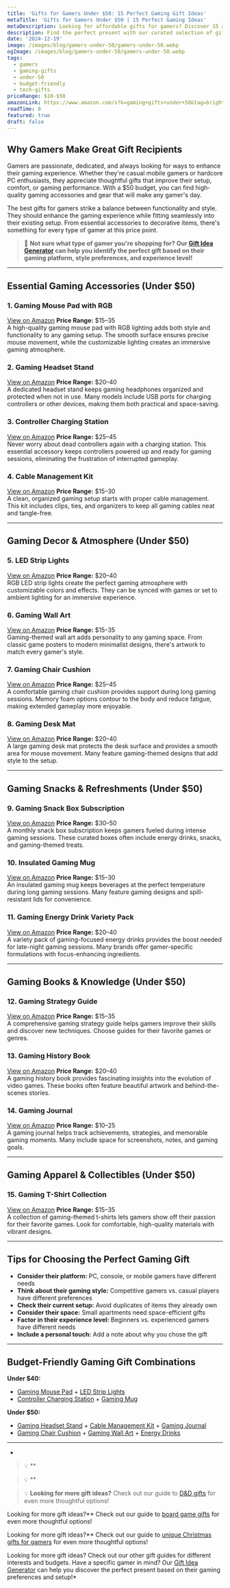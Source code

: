 ```yaml
---
title: 'Gifts for Gamers Under $50: 15 Perfect Gaming Gift Ideas'
metaTitle: 'Gifts for Gamers Under $50 | 15 Perfect Gaming Ideas'
metaDescription: Looking for affordable gifts for gamers? Discover 15 amazing gaming gifts under $50 that will delight any gamer. From accessories to decor.
description: Find the perfect present with our curated selection of gifts for gamers under $50, from essential gaming accessories to stylish decor that will level up any...
date: '2024-12-19'
image: /images/blog/gamers-under-50/gamers-under-50.webp
ogImage: /images/blog/gamers-under-50/gamers-under-50.webp
tags:
  - gamers
  - gaming-gifts
  - under-50
  - budget-friendly
  - tech-gifts
priceRange: $10-$50
amazonLink: https://www.amazon.com/s?k=gaming+gifts+under+50&tag=brightgift-20
readTime: 8
featured: true
draft: false
---
```



## Why Gamers Make Great Gift Recipients

Gamers are passionate, dedicated, and always looking for ways to enhance their gaming experience. Whether they're casual mobile gamers or hardcore PC enthusiasts, they appreciate thoughtful gifts that improve their setup, comfort, or gaming performance. With a $50 budget, you can find high-quality gaming accessories and gear that will make any gamer's day.

The best gifts for gamers strike a balance between functionality and style. They should enhance the gaming experience while fitting seamlessly into their existing setup. From essential accessories to decorative items, there's something for every type of gamer at this price point.

> 🎯 **Not sure what type of gamer you're shopping for? Our [Gift Idea Generator](https://bright-gift.com) can help you identify the perfect gift based on their gaming platform, style preferences, and experience level!**

---

## Essential Gaming Accessories (Under $50)

### 1. Gaming Mouse Pad with RGB
<a href="https://www.amazon.com/s?k=gaming+mouse+pad+rgb+led&tag=bright-gift-20" class="amazon-link" target="_blank" rel="noopener">View on Amazon</a>
**Price Range:** $15–35  
A high-quality gaming mouse pad with RGB lighting adds both style and functionality to any gaming setup. The smooth surface ensures precise mouse movement, while the customizable lighting creates an immersive gaming atmosphere.

### 2. Gaming Headset Stand
<a href="https://www.amazon.com/s?k=gaming+headset+stand+with+usb&tag=bright-gift-20" class="amazon-link" target="_blank" rel="noopener">View on Amazon</a>
**Price Range:** $20–40  
A dedicated headset stand keeps gaming headphones organized and protected when not in use. Many models include USB ports for charging controllers or other devices, making them both practical and space-saving.

### 3. Controller Charging Station
<a href="https://www.amazon.com/s?k=controller+charging+station+ps5+xbox&tag=bright-gift-20" class="amazon-link" target="_blank" rel="noopener">View on Amazon</a>
**Price Range:** $25–45  
Never worry about dead controllers again with a charging station. This essential accessory keeps controllers powered up and ready for gaming sessions, eliminating the frustration of interrupted gameplay.

### 4. Cable Management Kit
<a href="https://www.amazon.com/s?k=cable+management+kit+gaming+desk&tag=bright-gift-20" class="amazon-link" target="_blank" rel="noopener">View on Amazon</a>
**Price Range:** $15–30  
A clean, organized gaming setup starts with proper cable management. This kit includes clips, ties, and organizers to keep all gaming cables neat and tangle-free.

---

## Gaming Decor & Atmosphere (Under $50)

### 5. LED Strip Lights
<a href="https://www.amazon.com/s?k=led+strip+lights+gaming+room&tag=bright-gift-20" class="amazon-link" target="_blank" rel="noopener">View on Amazon</a>
**Price Range:** $20–40  
RGB LED strip lights create the perfect gaming atmosphere with customizable colors and effects. They can be synced with games or set to ambient lighting for an immersive experience.

### 6. Gaming Wall Art
<a href="https://www.amazon.com/s?k=gaming+wall+art+posters&tag=bright-gift-20" class="amazon-link" target="_blank" rel="noopener">View on Amazon</a>
**Price Range:** $15–35  
Gaming-themed wall art adds personality to any gaming space. From classic game posters to modern minimalist designs, there's artwork to match every gamer's style.

### 7. Gaming Chair Cushion
<a href="https://www.amazon.com/s?k=gaming+chair+cushion+memory+foam&tag=bright-gift-20" class="amazon-link" target="_blank" rel="noopener">View on Amazon</a>
**Price Range:** $25–45  
A comfortable gaming chair cushion provides support during long gaming sessions. Memory foam options contour to the body and reduce fatigue, making extended gameplay more enjoyable.

### 8. Gaming Desk Mat
<a href="https://www.amazon.com/s?k=gaming+desk+mat+large&tag=bright-gift-20" class="amazon-link" target="_blank" rel="noopener">View on Amazon</a>
**Price Range:** $20–40  
A large gaming desk mat protects the desk surface and provides a smooth area for mouse movement. Many feature gaming-themed designs that add style to the setup.

---

## Gaming Snacks & Refreshments (Under $50)

### 9. Gaming Snack Box Subscription
<a href="https://www.amazon.com/s?k=gaming+snack+box+subscription&tag=bright-gift-20" class="amazon-link" target="_blank" rel="noopener">View on Amazon</a>
**Price Range:** $30–50  
A monthly snack box subscription keeps gamers fueled during intense gaming sessions. These curated boxes often include energy drinks, snacks, and gaming-themed treats.

### 10. Insulated Gaming Mug
<a href="https://www.amazon.com/s?k=insulated+gaming+mug+thermos&tag=bright-gift-20" class="amazon-link" target="_blank" rel="noopener">View on Amazon</a>
**Price Range:** $15–30  
An insulated gaming mug keeps beverages at the perfect temperature during long gaming sessions. Many feature gaming designs and spill-resistant lids for convenience.

### 11. Gaming Energy Drink Variety Pack
<a href="https://www.amazon.com/s?k=gaming+energy+drink+variety+pack&tag=bright-gift-20" class="amazon-link" target="_blank" rel="noopener">View on Amazon</a>
**Price Range:** $20–40  
A variety pack of gaming-focused energy drinks provides the boost needed for late-night gaming sessions. Many brands offer gamer-specific formulations with focus-enhancing ingredients.

---

## Gaming Books & Knowledge (Under $50)

### 12. Gaming Strategy Guide
<a href="https://www.amazon.com/s?k=gaming+strategy+guide+books&tag=bright-gift-20" class="amazon-link" target="_blank" rel="noopener">View on Amazon</a>
**Price Range:** $15–35  
A comprehensive gaming strategy guide helps gamers improve their skills and discover new techniques. Choose guides for their favorite games or genres.

### 13. Gaming History Book
<a href="https://www.amazon.com/s?k=gaming+history+book+retro&tag=bright-gift-20" class="amazon-link" target="_blank" rel="noopener">View on Amazon</a>
**Price Range:** $20–40  
A gaming history book provides fascinating insights into the evolution of video games. These books often feature beautiful artwork and behind-the-scenes stories.

### 14. Gaming Journal
<a href="https://www.amazon.com/s?k=gaming+journal+planner&tag=bright-gift-20" class="amazon-link" target="_blank" rel="noopener">View on Amazon</a>
**Price Range:** $10–25  
A gaming journal helps track achievements, strategies, and memorable gaming moments. Many include space for screenshots, notes, and gaming goals.

---

## Gaming Apparel & Collectibles (Under $50)

### 15. Gaming T-Shirt Collection
<a href="https://www.amazon.com/s?k=gaming+t+shirt+collection&tag=bright-gift-20" class="amazon-link" target="_blank" rel="noopener">View on Amazon</a>
**Price Range:** $15–35  
A collection of gaming-themed t-shirts lets gamers show off their passion for their favorite games. Look for comfortable, high-quality materials with vibrant designs.

---

## Tips for Choosing the Perfect Gaming Gift

- **Consider their platform:** PC, console, or mobile gamers have different needs
- **Think about their gaming style:** Competitive gamers vs. casual players have different preferences
- **Check their current setup:** Avoid duplicates of items they already own
- **Consider their space:** Small apartments need space-efficient gifts
- **Factor in their experience level:** Beginners vs. experienced gamers have different needs
- **Include a personal touch:** Add a note about why you chose the gift

---

## Budget-Friendly Gaming Gift Combinations

**Under $40:**
- [Gaming Mouse Pad](https://www.amazon.com/s?k=gaming+mouse+pad+rgb+led&tag=bright-gift-20) + [LED Strip Lights](https://www.amazon.com/s?k=led+strip+lights+gaming+room&tag=bright-gift-20)
- [Controller Charging Station](https://www.amazon.com/s?k=controller+charging+station+ps5+xbox&tag=bright-gift-20) + [Gaming Mug](https://www.amazon.com/s?k=insulated+gaming+mug+thermos&tag=bright-gift-20)

**Under $50:**
- [Gaming Headset Stand](https://www.amazon.com/s?k=gaming+headset+stand+with+usb&tag=bright-gift-20) + [Cable Management Kit](https://www.amazon.com/s?k=cable+management+kit+gaming+desk&tag=bright-gift-20) + [Gaming Journal](https://www.amazon.com/s?k=gaming+journal+planner&tag=bright-gift-20)
- [Gaming Chair Cushion](https://www.amazon.com/s?k=gaming+chair+cushion+memory+foam&tag=bright-gift-20) + [Gaming Wall Art](https://www.amazon.com/s?k=gaming+wall+art+posters&tag=bright-gift-20) + [Energy Drinks](https://www.amazon.com/s?k=gaming+energy+drink+variety+pack&tag=bright-gift-20)

---

*

> 💡 **

> 💡 **

> 💡 **Looking for more gift ideas?** Check out our guide to [D&D gifts](/blog/gifts-for-dungeons-dragons-enthusiasts-level-up-their-experience) for even more thoughtful options!

Looking for more gift ideas?** Check out our guide to [board game gifts](/blog/unique-gifts-for-board-game-enthusiasts) for even more thoughtful options!

Looking for more gift ideas?** Check out our guide to [unique Christmas gifts for gamers](/blog/unique-christmas-gifts-for-gamers-who-have-everything-2024) for even more thoughtful options!

Looking for more gift ideas? Check out our other gift guides for different interests and budgets. Have a specific gamer in mind? Our [Gift Idea Generator](https://bright-gift.com) can help you discover the perfect present based on their gaming preferences and setup!* 